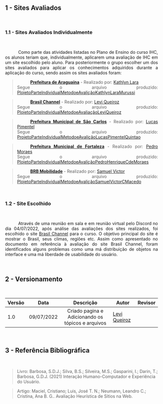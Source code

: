 ## 1 - Sites Avaliados
<br>

### 1.1 - Sites Avaliados Individualmente
<br>

<div style="text-align: justify; text-indent: 43.134px">


Como parte das atividades listadas no Plano de Ensino do curso IHC, os alunos teriam que, individualmente, aplicarem uma avaliação de IHC em um site escolhido pelo aluno. Para posteriormente o grupo escolher um dos sites avaliados para aplicar os conhecimentos adquiridos durante a aplicação do curso, sendo assim os sites avaliados foram:

>[**Prefeitura de Araguaína**](https://www.araguaina.to.gov.br/index/php) - Realizado por: [Kathlyn Lara](https://github.com/klmurussi)<br>
> Segue o arquivo produzido: [PlojetoParteIndividualMetodoeAvaliçãoKathlynLaraMurussi](arquivos/PlojetoParteIndividualMetodoeAvaliçãoKathlynLaraMurussi.pdf)<br>

>[**Brasil Channel**](https://www.brasilchannel.com.br/) - Realizado por: [Levi Queiroz](https://github.com/LeviQ27)<br>
> Segue o arquivo produzido: [PlojetoParteIndividualMetodoeAvaliaçãoLeviQueiroz](arquivos/PlojetoParteIndividualMetodoeAvaliaçãoLeviQueiroz.pdf)<br>

>[**Prefeitura Municipal de São Carlos**](http://www.saocarlos.sp.gov.br/) - Realizado por: [Lucas Pimentel](https://github.com/Lucaspimentel123)<br>
> Segue o arquivo produzido: [ProjetoParteIndividualMetodoeAvaliçãoLucasPimentelQuintao](arquivos/ProjetoParteIndividualMetodoeAvaliçãoLucasPimentelQuintao.pdf)<br>

>[**Prefeitura Municipal de Fortaleza**](https://www.fortaleza.ce.gov.br/) - Realizado por: [Pedro Moraes](https://github.com/PedroMoraes39)<br>
> Segue o arquivo produzido: [PlojetoParteIndividualMetodoeAvaliçãoPedroHenriqueCdeMoraes](arquivos/PlojetoParteIndividualMetodoeAvaliçãoPedroHenriqueCdeMoraes.pdf)<br>

>[**BRB Mobilidade**](https://mobilidade.brb.com.br/) - Realizado por: [Samuel Victor](https://github.com/SamuelCastro7)<br>
> Segue o arquivo produzido: [PlojetoParteIndividualMetodoeAvaliçãoSamuelVictorCMacedo](arquivos/PlojetoParteIndividualMetodoeAvaliçãoSamuelVictorCMacedo.pdf)<br>

</div>
<br>

### 1.2 - Site Escolhido
<br>

<div style="text-align: justify; text-indent: 43.134px">

Através de uma reunião em sala e em reunião virtual pelo Discord no dia 04/07/2022, após análise das avaliações dos sites realizados, foi escolhido o site [Brasil Channel](https://www.brasilchannel.com.br/) para o curso. O objetivo principal do site é mostrar o Brasil, seus climas, regiões etc. Assim como apresentado no documento em referência à avaliação do site Brasil Channel, foram identificados alguns problemas como uma má distribuição de objetos na interface e uma má liberdade de usabilidade do usuário.

</div>
<br>

## 2 - Versionamento
<br>

|Versão|Data|Descrição|Autor|Revisor|
|------|----|:---------:|-----|-----|
|1.0|09/07/2022|Criado pagina e Adicionando os tópicos e arquivos|[Levi Queiroz](LeviQ27)||

<br>

## 3 - Referência Bibliográfica
<br>

> Livro: Barbosa, S.D.J.; Silva, B.S.; Silveira, M.S.; Gasparini, I.; Darin, T.; Barbosa, G.D.J. (2021) Interação Humano-Computador e Experiência do Usuário.

> Artigo: Maciel, Cristiano; Luis, José T. N.; Neumann, Leandro C.; Cristina, Ana B. G.. Avaliação Heurística de Sítios na Web.